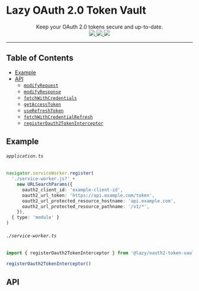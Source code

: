 # Lazy OAuth 2.0 Token Vault

<p align='center'>
  Keep your OAuth 2.0 tokens secure and up-to-date.
  <br>
  <a href='https://www.npmjs.com/package/@lazy/oauth2-token-vault'>
    <img src="https://img.shields.io/npm/v/@lazy/oauth2-token-vault?style=flat-square">
  </a>
  <a href='https://bundlephobia.com/package/@lazy/oauth2-token-vault'>
    <img src="https://img.shields.io/bundlephobia/minzip/@lazy/oauth2-token-vault?label=minified%20%26%20gzipped&style=flat-square">
  </a>
  <a href='https://github.com/aidant/lazy-oauth2-token-vault/actions/workflows/publish.yml'>
    <img src="https://img.shields.io/github/workflow/status/aidant/lazy-oauth2-token-vault/Publish?style=flat-square">
  </a>
</p>

---

## Table of Contents

- [Example](#example)
- [API](#api)
  - [`modifyRequest`]
  - [`modifyResponse`]
  - [`fetchWithCredentials`]
  - [`getAccessToken`]
  - [`useRefreshToken`]
  - [`fetchWithCredentialRefresh`]
  - [`registerOauth2TokenInterceptor`]

## Example

###### `application.ts`

```ts
navigator.serviceWorker.register(
  './service-worker.js?' +
    new URLSearchParams({
      oauth2_client_id: 'example-client-id',
      oauth2_url_token: 'https://api.example.com/token',
      oauth2_url_protected_resource_hostname: 'api.example.com',
      oauth2_url_protected_resource_pathname: '/v1/*',
    }),
  { type: 'module' }
)
```

###### `./service-worker.ts`

```ts
import { registerOauth2TokenInterceptor } from '@lazy/oauth2-token-vault'

registerOauth2TokenInterceptor()
```

## API

[`modifyrequest`]: #modifyrequest
[`modifyresponse`]: #modifyresponse
[`fetchwithcredentials`]: #fetchwithcredentials
[`getaccesstoken`]: #getaccesstoken
[`userefreshtoken`]: #userefreshtoken
[`fetchwithcredentialrefresh`]: #fetchwithcredentialrefresh
[`registeroauth2tokeninterceptor`]: #registeroauth2tokeninterceptor
